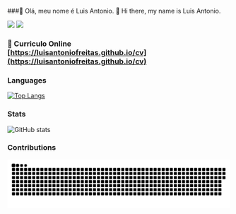 ###👋 Olá, meu nome é Luis Antonio.
<kdb>👋 Hi there, my name is Luis Antonio.

<!-- [<img src="https://img.shields.io/badge/LinkedIn-0077B5?style=for-the-badge&logo=linkedin&logoColor=white">](https://www.linkedin.com/in/luisantoniofreitas) -->
<!-- <a href="https://www.linkedin.com/in/luisantoniofreitas" target="_blank"><img src="https://img.shields.io/badge/LinkedIn-0077B5?style=for-the-badge&logo=linkedin&logoColor=white"></a> -->

<!-- [![](https://img.shields.io/badge/-Luis%20Antonio-blue?style=for-the-badge&logo=Linkedin&logoColor=white&link=https://www.linkedin.com/in/luisantoniofreitas)](https://www.linkedin.com/in/luisantoniofreitas) -->
[![](https://img.shields.io/badge/-Luis%20Antonio-blue?style=flat-square&logo=Linkedin&logoColor=white&link=https://www.linkedin.com/in/luisantoniofreitas)](https://www.linkedin.com/in/luisantoniofreitas)
[![](https://img.shields.io/badge/-@LuisAntonioFreitas-%23181717?style=flat-square&logo=github&logoColor=white&color=4d5656)](https://github.com/luisantoniofreitas)

<!-- 📌 [<strong>Curriculo Online</strong>](https://luisantoniofreitas.github.io/cv) -->
<!-- 📌 <a href="https://luisantoniofreitas.github.io/cv" target="_blank"><strong>Curriculo Online</strong></a> -->
### 📌 Curriculo Online<br>[https://luisantoniofreitas.github.io/cv](https://luisantoniofreitas.github.io/cv)

### Languages 
[![Top Langs](https://github-readme-stats.vercel.app/api/top-langs/?username=luisantoniofreitas&layout=pie&langs_count=10&theme=transparent)](https://github.com/anuraghazra/github-readme-stats)

### Stats
![GitHub stats](https://github-readme-stats.vercel.app/api?username=luisantoniofreitas&show_icons=true&theme=transparent&count_private=true)

### Contributions  
![Snake animation](https://github.com/luisantoniofreitas/luisantoniofreitas/blob/output/github-contribution-grid-snake-dark.svg)

<!--
**LuisAntonioFreitas/LuisAntonioFreitas** is a ✨ _special_ ✨ repository because its `README.md` (this file) appears on your GitHub profile.

Here are some ideas to get you started:

- 🔭 I’m currently working on ...
- 🌱 I’m currently learning ...
- 👯 I’m looking to collaborate on ...
- 🤔 I’m looking for help with ...
- 💬 Ask me about ...
- 📫 How to reach me: ...
- 😄 Pronouns: ...
- ⚡ Fun fact: ...
-->
